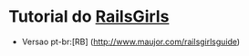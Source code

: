 # Tutorial do [RailsGirls](railsgirls.com)

- Versao pt-br:[RB] (http://www.maujor.com/railsgirlsguide)
